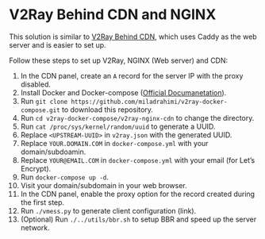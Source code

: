 # V2Ray Behind CDN and NGINX

This solution is similar to [V2Ray Behind CDN](https://github.com/miladrahimi/v2ray-docker-compose/blob/master/README.md#v2ray-behind-cdn),
which uses Caddy as the web server and is easier to set up.

Follow these steps to set up V2Ray, NGINX (Web server) and CDN:

1. In the CDN panel, create an `A` record for the server IP with the proxy disabled.
1. Install Docker and Docker-compose ([Official Documanetation](https://docs.docker.com/engine/install/#supported-platforms)).
1. Run `git clone https://github.com/miladrahimi/v2ray-docker-compose.git` to download this repository.
1. Run `cd v2ray-docker-compose/v2ray-nginx-cdn` to change the directory.
1. Run `cat /proc/sys/kernel/random/uuid` to generate a UUID.
1. Replace `<UPSTREAM-UUID>` in `v2ray.json` with the generated UUID.
1. Replace `YOUR.DOMAIN.COM` in `docker-compose.yml` with your domain/subdoamin.
1. Replace `YOUR@EMAIL.COM` in `docker-compose.yml` with your email (for Let’s Encrypt).
1. Run `docker-compose up -d`.
1. Visit your domain/subdomain in your web browser.
1. In the CDN panel, enable the proxy option for the record created during the first step.
1. Run `./vmess.py` to generate client configuration (link).
1. (Optional) Run `./../utils/bbr.sh` to setup BBR and speed up the server network.
